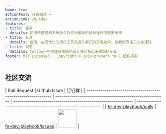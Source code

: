 ```yaml
---
home: true
actionText: 开始阅读 →
actionLink: /guide/
features:
- title: 高效
  details: 使用快捷键和系统命令将你从繁琐的鼠标操作中脱离出来
- title: 专注
  details: 使用一些现代化的流行工具来提升我们的开发效率，使我们专注于业务逻辑
- title: 规范
  details: follow一些前端开发规范会让我们看起来更加的专业
footer: MIT Licensed | Copyright © 2019-present YKFE 版权所有
---
```


## 社区交流

| Pull Request                                                | Github Issue                                            | 钉钉群                                                                                                       |
| ------------------------------------------------------------ | ------------------------------------------------------- | ------------------------------------------------------------ | ------------------------------------------------------------ |
| [fe-dev-playbook/pulls](https://github.com/ykfe/fe-dev-playbook/pulls) | [fe-dev-playbook/issues](https://github.com/ykfe/fe-dev-playbook/issues) | <img src="https://res.wx.qq.com/op_res/rrhdxU0o2yUdgTjwgkAgO-CSFV-lArvMYzWzxl2SuvnKkcWECv7SXswEYjk2pPcDcL43r0kz_MIp_fsxPPqQ2Q" width="60" /> |



